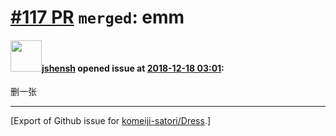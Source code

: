 # [\#117 PR](https://github.com/komeiji-satori/Dress/pull/117) `merged`: emm

#### <img src="https://avatars.githubusercontent.com/u/11555188?u=a30048e930d245fed6f3ced3ecb01e97b9f3f6cc&v=4" width="50">[jshensh](https://github.com/jshensh) opened issue at [2018-12-18 03:01](https://github.com/komeiji-satori/Dress/pull/117):

删一张




-------------------------------------------------------------------------------



[Export of Github issue for [komeiji-satori/Dress](https://github.com/komeiji-satori/Dress).]
